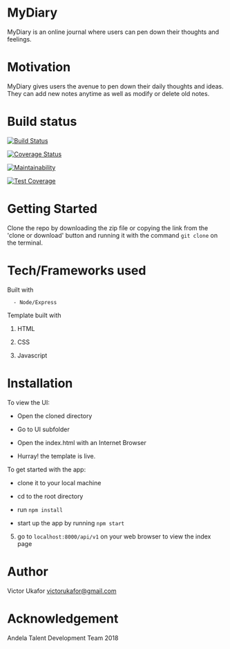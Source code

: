 # MyDiary 

MyDiary is an online journal where users can pen down their thoughts and feelings.



# Motivation

MyDiary gives users the avenue to pen down their daily thoughts and ideas. They can add new
notes anytime as well as modify or delete old notes.


# Build status

[![Build Status](https://travis-ci.org/VictorUkafor/MyDiary.svg?branch=018-Server-setup-continuous-integrations)](https://travis-ci.org/VictorUkafor/WEConnect)

[![Coverage Status](https://coveralls.io/repos/github/VictorUkafor/MyDiary/badge.svg?branch=018-Server-setup-continuous-integrations)](https://coveralls.io/github/VictorUkafor/MyDiary?branch=master) 

[![Maintainability](https://api.codeclimate.com/v1/badges/47ae678c6a8d217ca7f3/maintainability)](https://codeclimate.com/github/VictorUkafor/MyDiary/maintainability)

[![Test Coverage](https://api.codeclimate.com/v1/badges/47ae678c6a8d217ca7f3/test_coverage)](https://codeclimate.com/github/VictorUkafor/MyDiary/test_coverage)



# Getting Started

Clone the repo by downloading the zip file or copying the link from the 'clone or download' button and running it with the command ``git clone`` on the terminal.



# Tech/Frameworks used

Built with

      - Node/Express


Template built with

1. HTML

2. CSS

3. Javascript


# Installation

To view the UI:

*  Open the cloned directory

*  Go to UI subfolder

*  Open the index.html with an Internet Browser

* Hurray! the template is live.


To get started with the app:

* clone it to your local machine

* cd to the root directory

* run ``npm install``

* start up the app by running ``npm start``

5. go to ``localhost:8000/api/v1`` on your web browser to view the index page



# Author

Victor Ukafor victorukafor@gmail.com



# Acknowledgement

Andela Talent Development Team 2018








